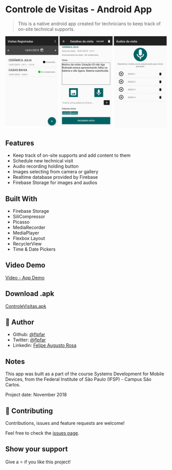 
# Controle de Visitas - Android App

> This is a native android app created for technicians to keep track of on-site technical supports.

![screenshot](screeshot.png)

## Features

- Keep track of on-site supports and add content to them
- Schedule new technical visit
- Audio recording holding button
- Images selecting from camera or gallery
- Realtime database provided by Firebase
- Firebase Storage for images and audios

## Built With

- Firebase Storage
- SiliCompressor
- Picasso
- MediaRecorder
- MediaPlayer
- Flexbox Layout
- RecyclerView
- Time & Date Pickers

## Video Demo

[Video - App Demo](https://www.youtube.com/watch?v=TzI9oUu-F_8)

## Download .apk

[ControleVisitas.apk](https://goo.gl/bjNyDt)

## 👤 Author 

- Github: [@flpfar](https://github.com/flpfar)
- Twitter: [@flpfar](https://twitter.com/flpfar)
- Linkedin: [Felipe Augusto Rosa](https://www.linkedin.com/in/felipe-augusto-rosa-7b96a4b1)

## Notes

This app was built as a part of the course Systems Development for Mobile Devices, from the Federal Institute of São Paulo (IFSP) - Campus São Carlos.

Project date: November 2018

## 🤝 Contributing

Contributions, issues and feature requests are welcome!

Feel free to check the [issues page](issues/).

## Show your support

Give a ⭐️ if you like this project!
